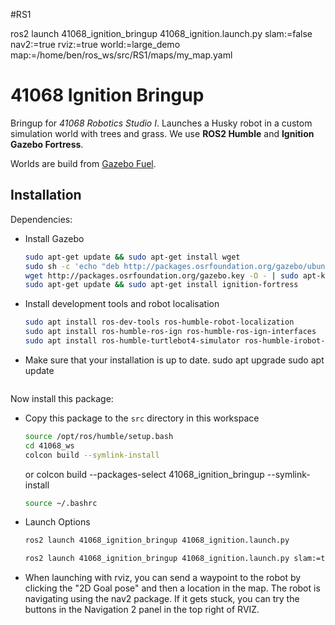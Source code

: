 #RS1

 ros2 launch 41068_ignition_bringup 41068_ignition.launch.py     slam:=false     nav2:=true     rviz:=true     world:=large_demo     map:=/home/ben/ros_ws/src/RS1/maps/my_map.yaml


# 41068 Ignition Bringup

Bringup for *41068 Robotics Studio I*. Launches a Husky robot in a custom simulation world with trees and grass. We use **ROS2 Humble** and **Ignition Gazebo Fortress**.

Worlds are build from [Gazebo Fuel](https://app.gazebosim.org/fuel/models).

## Installation

Dependencies:

* Install Gazebo
  ```bash
  sudo apt-get update && sudo apt-get install wget
  sudo sh -c 'echo "deb http://packages.osrfoundation.org/gazebo/ubuntu-stable `lsb_release -cs` main" > /etc/apt/sources.list.d/gazebo-stable.list'
  wget http://packages.osrfoundation.org/gazebo.key -O - | sudo apt-key add -
  sudo apt-get update && sudo apt-get install ignition-fortress
  ```
* Install development tools and robot localisation
  ```bash
  sudo apt install ros-dev-tools ros-humble-robot-localization
  sudo apt install ros-humble-ros-ign ros-humble-ros-ign-interfaces
  sudo apt install ros-humble-turtlebot4-simulator ros-humble-irobot-create-nodes
  ```
* Make sure that your installation is up to date.
  sudo apt upgrade
  sudo apt update
  ```  

Now install this package:
* Copy this package to the `src` directory in this workspace
  ```bash
  source /opt/ros/humble/setup.bash
  cd 41068_ws
  colcon build --symlink-install
  ```
  or
  colcon build --packages-select 41068_ignition_bringup --symlink-install


  ```bash
  source ~/.bashrc
  ```
* Launch Options
  ```bash
  ros2 launch 41068_ignition_bringup 41068_ignition.launch.py
  ```
  ```bash
  ros2 launch 41068_ignition_bringup 41068_ignition.launch.py slam:=true nav2:=true rviz:=true world:=large_demo
  ```
* When launching with rviz, you can send a waypoint to the robot by clicking the "2D Goal pose" and then a location in the map. The robot is navigating using the nav2 package. If it gets stuck, you can try the buttons in the Navigation 2 panel in the top right of RVIZ.
